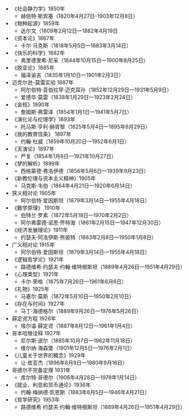 - 《社会静力学》1850年
	- 赫伯特·斯宾塞（1820年4月27日-1903年12月8日）
- 《物种起源》1859年
	- 达尔文（1809年2月12日—1882年4月19日
- 《资本论》1867年
	- 卡尔·马克斯（1818年5月5日—1883年3月14日）
- 《快乐的科学》1882年
	- 弗里德里希·尼采（1844年10月15日—1900年8月25日）
- 《脱亚论》1885年
	- 福泽谕吉（1835年1月10日—1901年2月3日）
- 迈克尔逊-莫雷实验 1887年
	- 阿尔伯特·亚伯拉罕·迈克耳孙（1852年12月29日—1931年5月9日）
	- 爱德华·莫雷（1838年1月29日—1923年2月24日）
- 《金枝》1890年
	- 詹姆斯·弗雷泽（1854年1月1日—1941年5月7日）
- 《演化论与伦理学》1893年
	- 托马斯·亨利·赫胥黎（1825年5月4日—1895年6月29日）
- 《我的教育信条》 1897年
	- 约翰·杜威（1859年10月20日—1952年6月1日）
- 《天演论》1897年
	- 严复（1854年1月8日—1921年10月27日）
- 《梦的解析》1899年
	- 西格蒙德·弗洛伊德（1856年5月6日—1939年9月23日）
- 《新教伦理与资本主义精神》1905年
	- 马克斯·韦伯（1864年4月21日—1920年6月14日）
- 狭义相对论 1905年
	- 阿尔伯特·爱因斯坦（1879年3月14日—1955年4月18日）
- 《数学原理》 1910年
	- 伯特兰·罗素（1872年5月18日—1970年2月2日）
	- 阿尔弗雷德·诺思·怀特海（1861年2月15日—1947年12月30日）
- 《经济发展理论》1911年
	- 约瑟夫·阿洛伊斯·熊彼特（1883年2月8日—1950年1月8日）
- 广义相对论 1915年
	- 阿尔伯特·爱因斯坦（1879年3月14日—1955年4月18日）
- 《逻辑哲学论》1921年
	- 路德维希‧约瑟夫‧约翰‧维特根斯坦（1889年4月26日—1951年4月29日）
- 《心理类型》1921年
	- 卡尔·荣格（1875年7月26日—1961年6月6日）
- 《礼物》1925年
	- 马塞尔·莫斯（1872年5月10日—1950年2月10日）
- 《存在与时间》1927年
	- 马丁·海德格尔（1889年9月26日—1976年5月26日）
- 薛定谔方程 1926年
	- 埃尔温·薛定谔（1887年8月12日—1961年1月4日）
- 哥本哈根诠释 1927年
	- 尼尔斯·波尔（1885年10月7日—1962年11月18日）
	- 维尔纳·海森堡（1901年12月5日—1976年2月1日）
- 《儿童关于世界的概念》1929年
	- 让·皮亚杰（1896年8月9日—1980年9月16日）
- 哥德尔不完备定理 1931年
	- 库尔特·哥德尔（1906年4月28日—1978年1月14日）
- 《就业、利息和货币通论》1936年
	- 约翰·梅纳德·凯恩斯（1883年6月5日—1946年4月21日）
- 《哲学研究》1953年
	- 路德维希‧约瑟夫‧约翰‧维特根斯坦（1889年4月26日—1951年4月29日）